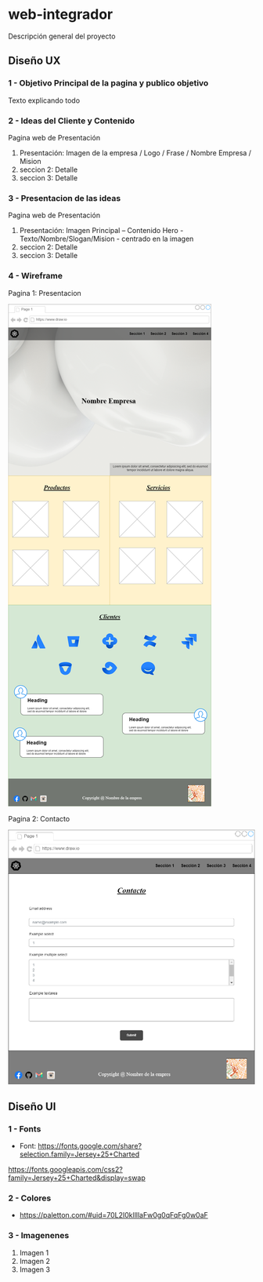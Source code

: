 # web-integrador
Descripción general del proyecto

## Diseño UX

### 1 - Objetivo Principal de la pagina y publico objetivo
Texto explicando todo

### 2 - Ideas del Cliente y Contenido
Pagina web de Presentación

1. Presentación: Imagen de la empresa / Logo / Frase / Nombre Empresa / Mision​
2. seccion 2: Detalle
3. seccion 3: Detalle

### 3 - Presentacion de las ideas
Pagina web de Presentación

1. Presentación: Imagen Principal – Contenido Hero ​- Texto/Nombre/Slogan/Mision - centrado en la imagen​
2. seccion 2: Detalle
3. seccion 3: Detalle

### 4 - Wireframe 

Pagina 1: Presentacion

![Pagina Principal](./wireframe/Pagina%20Principal.drawio.png)

Pagina 2: Contacto

![Pagina Principal](./wireframe/Pagina%20contacto.drawio.png)


## Diseño UI

### 1 - Fonts

- Font: https://fonts.google.com/share?selection.family=Jersey+25+Charted

https://fonts.googleapis.com/css2?family=Jersey+25+Charted&display=swap

### 2 - Colores

- https://paletton.com/#uid=70L2I0kllllaFw0g0qFqFg0w0aF

### 3 - Imagenenes

1. Imagen 1
2. Imagen 2
3. Imagen 3